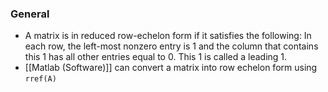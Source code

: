 ### General
- A matrix is in reduced row-echelon form if it satisfies the following: In each row, the left-most nonzero entry is 1 and the column that contains this 1 has all other entries equal to 0. This 1 is called a leading 1.
- [[Matlab (Software)]] can convert a matrix into row echelon form using `rref(A)`